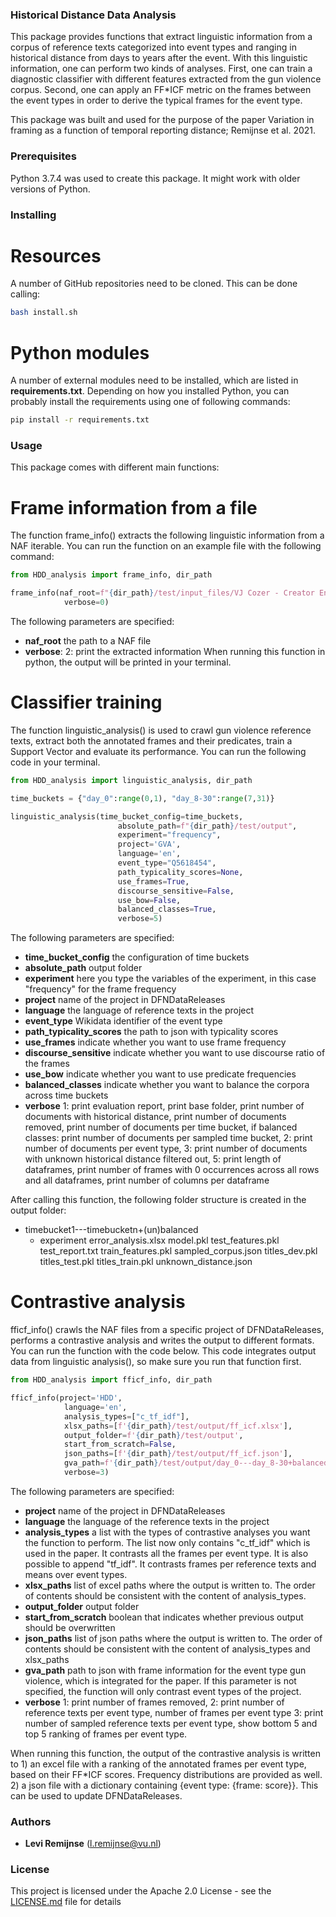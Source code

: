 ### Historical Distance Data Analysis
This package provides functions that extract linguistic information from a corpus of reference texts categorized into event types and ranging in historical distance from days to years after the event. With this linguistic information, one can perform two kinds of analyses. First, one can train a diagnostic classifier with different features extracted from the gun violence corpus. Second, one can apply an FF*ICF metric on the frames between the event types in order to derive the typical frames for the event type.

This package was built and used for the purpose of the paper Variation in framing as a function of temporal reporting distance; Remijnse et al. 2021.

### Prerequisites
Python 3.7.4 was used to create this package. It might work with older versions of Python.

### Installing

# Resources
A number of GitHub repositories need to be cloned. This can be done calling:
```bash
bash install.sh
```

# Python modules
A number of external modules need to be installed, which are listed in **requirements.txt**.
Depending on how you installed Python, you can probably install the requirements using one of following commands:
```bash
pip install -r requirements.txt
```

### Usage
This package comes with different main functions:

# Frame information from a file
The function frame_info() extracts the following linguistic information from a NAF iterable. You can run the function on an example file with the following command:

```python
from HDD_analysis import frame_info, dir_path

frame_info(naf_root=f"{dir_path}/test/input_files/VJ Cozer - Creator Entertainment.naf",
            verbose=0)
```
The following parameters are specified:
* **naf_root** the path to a NAF file
* **verbose**: 2: print the extracted information
When running this function in python, the output will be printed in your terminal.

# Classifier training
The function linguistic_analysis() is used to crawl gun violence reference texts, extract both the annotated frames and their predicates, train a Support Vector and evaluate its performance. You can run the following code in your terminal.

```python
from HDD_analysis import linguistic_analysis, dir_path

time_buckets = {"day_0":range(0,1), "day_8-30":range(7,31)}

linguistic_analysis(time_bucket_config=time_buckets,
                        absolute_path=f"{dir_path}/test/output",
                        experiment="frequency",
                        project='GVA',
                        language='en',
                        event_type="Q5618454",
                        path_typicality_scores=None,
                        use_frames=True,
                        discourse_sensitive=False,
                        use_bow=False,
                        balanced_classes=True,
                        verbose=5)
```
The following parameters are specified:
* **time_bucket_config** the configuration of time buckets
* **absolute_path** output folder
* **experiment** here you type the variables of the experiment, in this case "frequency" for the frame frequency
* **project** name of the project in DFNDataReleases
* **language** the language of reference texts in the project
* **event_type** Wikidata identifier of the event type
* **path_typicality_scores** the path to json with typicality scores
* **use_frames** indicate whether you want to use frame frequency
* **discourse_sensitive** indicate whether you want to use discourse ratio of the frames
* **use_bow** indicate whether you want to use predicate frequencies
* **balanced_classes** indicate whether you want to balance the corpora across time buckets
* **verbose** 1: print evaluation report, print base folder, print number of documents with historical distance, print number of documents removed, print number of documents per time bucket, if balanced classes: print number of documents per sampled time bucket, 2: print number of documents per event type, 3: print number of documents with unknown historical distance filtered out, 5: print length of dataframes, print number of frames with 0 occurrences across all rows and all dataframes, print number of columns per dataframe

After calling this function, the following folder structure is created in the output folder:
* timebucket1---timebucketn+(un)balanced
  * experiment
    error_analysis.xlsx
    model.pkl
    test_features.pkl
    test_report.txt
    train_features.pkl
  sampled_corpus.json
  titles_dev.pkl
  titles_test.pkl
  titles_train.pkl
  unknown_distance.json

# Contrastive analysis
fficf_info() crawls the NAF files from a specific project of DFNDataReleases, performs a contrastive analysis and writes the output to different formats. You can run the function with the code below. This code integrates output data from linguistic analysis(), so make sure you run that function first.

```python
from HDD_analysis import fficf_info, dir_path

fficf_info(project='HDD',
            language='en',
            analysis_types=["c_tf_idf"],
            xlsx_paths=[f'{dir_path}/test/output/ff_icf.xlsx'],
            output_folder=f'{dir_path}/test/output',
            start_from_scratch=False,
            json_paths=[f'{dir_path}/test/output/ff_icf.json'],
            gva_path=f'{dir_path}/test/output/day_0---day_8-30+balanced/unknown_distance.json',
            verbose=3)
```
The following parameters are specified:
* **project** name of the project in DFNDataReleases
* **language** the language of the reference texts in the project
* **analysis_types** a list with the types of contrastive analyses you want the function to perform. The list now only contains "c_tf_idf" which is used in the paper. It contrasts all the frames per event type. It is also possible to append "tf_idf". It contrasts frames per reference texts and means over event types.
* **xlsx_paths** list of excel paths where the output is written to. The order of contents should be consistent with the content of analysis_types.
* **output_folder** output folder
* **start_from_scratch** boolean that indicates whether previous output should be overwritten
* **json_paths** list of json paths where the output is written to. The order of contents should be consistent with the content of analysis_types and xlsx_paths
* **gva_path** path to json with frame information for the event type gun violence, which is integrated for the paper. If this parameter is not specified, the function will only contrast event types of the project.
* **verbose** 1: print number of frames removed, 2: print number of reference texts per event type, number of frames per event type 3: print number of sampled reference texts per event type, show bottom 5 and top 5 ranking of frames per event type.

When running this function, the output of the contrastive analysis is written to 1) an excel file with a ranking of the annotated frames per event type, based on their FF*ICF scores. Frequency distributions are provided as well. 2) a json file with a dictionary containing {event type: {frame: score}}. This can be used to update DFNDataReleases.

### Authors
* **Levi Remijnse** (l.remijnse@vu.nl)

### License
This project is licensed under the Apache 2.0 License - see the [LICENSE.md](LICENSE.md) file for details
